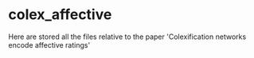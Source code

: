 # colex_affective
Here are stored all the files relative to the paper 'Colexification networks encode affective ratings'
